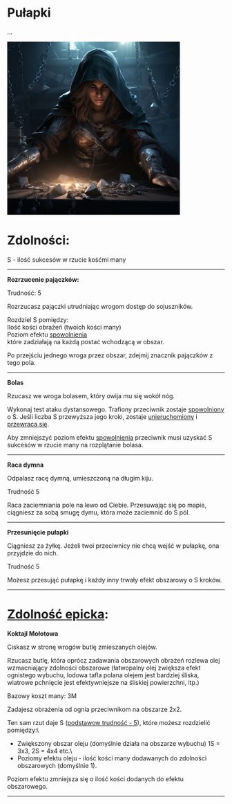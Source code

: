 # Pułapki

...

<img src="imgs/pulapki.png" width="400">

# Zdolności:

S - ilość sukcesów w rzucie kośćmi many

___

**Rozrzucenie pajączków:**

Trudność: 5

Rozrzucasz pajączki utrudniając wrogom dostęp do sojuszników.

Rozdziel S pomiędzy:\
Ilość kości obrażeń (twoich kości many)\
Poziom efektu [spowolnienia](/docs/efekty/spowolnienie.md)\
które zadziałają na każdą postać wchodzącą w obszar.

Po przejściu jednego wroga przez obszar, zdejmij znacznik pajączków z tego pola.
___

**Bolas**

Rzucasz we wroga bolasem, który owija mu się wokół nóg.

Wykonaj test ataku dystansowego. Trafiony przeciwnik zostaje [spowolniony](/docs/efekty/spowolnienie.md) o S. Jeśli liczba S przewyższa jego kroki, zostaje [unieruchomiony](/docs/efekty/unieruchomiony.md) i [przewraca się](/docs/efekty/przewrocony.md). 

Aby zmniejszyć poziom efektu [spowolnienia](/docs/efekty/spowolnienie.md) przeciwnik musi uzyskać S sukcesów w rzucie many na rozplątanie bolasa.
___

**Raca dymna**

Odpalasz racę dymną, umieszczoną na długim kiju.

Trudność 5

Raca zaciemniania pole na lewo od Ciebie. Przesuwając się po mapie, ciągniesz za sobą smugę dymu, która może zaciemnić do S pól.
___

**Przesunięcie pułapki**

Ciągniesz za żyłkę. Jeżeli twoi przeciwnicy nie chcą wejść w pułapkę, ona przyjdzie do nich.

Trudność 5

Możesz przesująć pułapkę i każdy inny trwały efekt obszarowy o S kroków.
___


# [Zdolność epicka](/docs/zdolnosc-epicka.md):

**Koktajl Mołotowa**

Ciskasz w stronę wrogów butlę zmieszanych olejów.

Rzucasz butlę, która oprócz zadawania obszarowych obrażeń rozlewa olej wzmacniający zdolności obszarowe (łatwopalny olej zwiększa efekt ognistego wybuchu, lodowa tafla polana olejem jest bardziej śliska, wiatrowe pchnięcie jest efektywniejsze na śliskiej powierzchni, itp.)

Bazowy koszt many: 3M

Zadajesz obrażenia od ognia przeciwnikom na obszarze 2x2.

Ten sam rzut daje S ([podstawow trudność - 5](/docs/podstawowa-trudnosc.md)), które możesz rozdzielić pomiędzy:\
* Zwiększony obszar oleju (domyślnie działa na obszarze wybuchu) 1S = 3x3, 2S = 4x4 etc.\
* Poziomy efektu oleju - ilość kości many dodawanych do zdolności obszarowych (domyślnie 1).

Poziom efektu zmniejsza się o ilość kości dodanych do efektu obszarowego.
___
